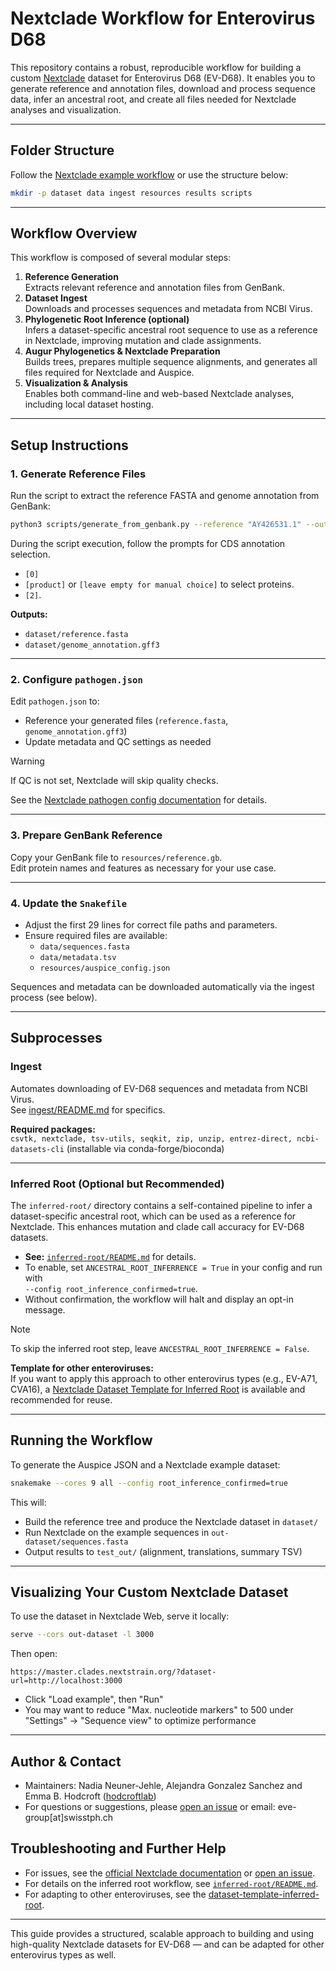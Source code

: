 # Nextclade Workflow for Enterovirus D68

This repository contains a robust, reproducible workflow for building a custom [Nextclade](https://github.com/nextstrain/nextclade) dataset for Enterovirus D68 (EV-D68). It enables you to generate reference and annotation files, download and process sequence data, infer an ancestral root, and create all files needed for Nextclade analyses and visualization.

---

## Folder Structure

Follow the [Nextclade example workflow](https://github.com/nextstrain/nextclade_data/tree/master/docs/example-workflow) or use the structure below:

```bash
mkdir -p dataset data ingest resources results scripts
```

---

## Workflow Overview

This workflow is composed of several modular steps:

1. **Reference Generation**  
   Extracts relevant reference and annotation files from GenBank.
2. **Dataset Ingest**  
   Downloads and processes sequences and metadata from NCBI Virus.
3. **Phylogenetic Root Inference (optional)**  
   Infers a dataset-specific ancestral root sequence to use as a reference in Nextclade, improving mutation and clade assignments.
4. **Augur Phylogenetics & Nextclade Preparation**  
   Builds trees, prepares multiple sequence alignments, and generates all files required for Nextclade and Auspice.
5. **Visualization & Analysis**  
   Enables both command-line and web-based Nextclade analyses, including local dataset hosting.

---
## Setup Instructions

### 1. Generate Reference Files

Run the script to extract the reference FASTA and genome annotation from GenBank:

```bash
python3 scripts/generate_from_genbank.py --reference "AY426531.1" --output-dir dataset/
```

During the script execution, follow the prompts for CDS annotation selection.
   - `[0]`
   - `[product]` or `[leave empty for manual choice]` to select proteins.
   - `[2]`.

**Outputs:**
- `dataset/reference.fasta`
- `dataset/genome_annotation.gff3`

---

### 2. Configure `pathogen.json`

Edit `pathogen.json` to:
- Reference your generated files (`reference.fasta`, `genome_annotation.gff3`)
- Update metadata and QC settings as needed  
> [!WARNING]  
> If QC is not set, Nextclade will skip quality checks.

See the [Nextclade pathogen config documentation](https://docs.nextstrain.org/projects/nextclade/en/latest/user/input-files/05-pathogen-config.html) for details.

---

### 3. Prepare GenBank Reference

Copy your GenBank file to `resources/reference.gb`.  
Edit protein names and features as necessary for your use case.

---
### 4. Update the `Snakefile`

- Adjust the first 29 lines for correct file paths and parameters.
- Ensure required files are available:
  - `data/sequences.fasta`
  - `data/metadata.tsv`
  - `resources/auspice_config.json`

Sequences and metadata can be downloaded automatically via the ingest process (see below).

---

## Subprocesses

### Ingest

Automates downloading of EV-D68 sequences and metadata from NCBI Virus.  
See [ingest/README.md](ingest/README.md) for specifics.

**Required packages:**  
`csvtk, nextclade, tsv-utils, seqkit, zip, unzip, entrez-direct, ncbi-datasets-cli` (installable via conda-forge/bioconda)

---

### Inferred Root (Optional but Recommended)

The `inferred-root/` directory contains a self-contained pipeline to infer a dataset-specific ancestral root, which can be used as a reference for Nextclade. This enhances mutation and clade call accuracy for EV-D68 datasets.

- **See:** [`inferred-root/README.md`](inferred-root/README.md) for details.
- To enable, set `ANCESTRAL_ROOT_INFERRENCE = True` in your config and run with  
  `--config root_inference_confirmed=true`.
- Without confirmation, the workflow will halt and display an opt-in message.

> [!NOTE]  
> To skip the inferred root step, leave `ANCESTRAL_ROOT_INFERRENCE = False`.

**Template for other enteroviruses:**  
If you want to apply this approach to other enterovirus types (e.g., EV-A71, CVA16), a [Nextclade Dataset Template for Inferred Root](https://github.com/enterovirus-phylo/dataset-template-inferred-root) is available and recommended for reuse.

---

## Running the Workflow

To generate the Auspice JSON and a Nextclade example dataset:

```bash
snakemake --cores 9 all --config root_inference_confirmed=true
```

This will:
- Build the reference tree and produce the Nextclade dataset in `dataset/`
- Run Nextclade on the example sequences in `out-dataset/sequences.fasta`
- Output results to `test_out/` (alignment, translations, summary TSV)

---

## Visualizing Your Custom Nextclade Dataset

To use the dataset in Nextclade Web, serve it locally:

```bash
serve --cors out-dataset -l 3000
```

Then open:

```
https://master.clades.nextstrain.org/?dataset-url=http://localhost:3000
```

- Click "Load example", then "Run"
- You may want to reduce "Max. nucleotide markers" to 500 under "Settings" → "Sequence view" to optimize performance

---

## Author & Contact
- Maintainers: Nadia Neuner-Jehle, Alejandra Gonzalez Sanchez and Emma B. Hodcroft ([hodcroftlab](https://github.com/hodcroftlab))
- For questions or suggestions, please [open an issue](https://github.com/hodcroftlab/nextclade_d68/issues) or email: eve-group[at]swisstph.ch

## Troubleshooting and Further Help

- For issues, see the [official Nextclade documentation](https://docs.nextstrain.org/projects/nextclade/en/stable/index.html#) or [open an issue](https://github.com/hodcroftlab/nextclade_d68/issues).
- For details on the inferred root workflow, see [`inferred-root/README.md`](inferred-root/README.md).
- For adapting to other enteroviruses, see the [dataset-template-inferred-root](https://github.com/enterovirus-phylo/dataset-template-inferred-root).

---

This guide provides a structured, scalable approach to building and using high-quality Nextclade datasets for EV-D68 — and can be adapted for other enterovirus types as well.